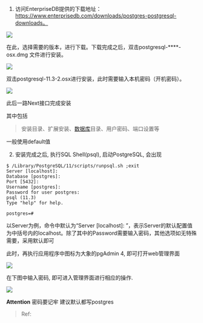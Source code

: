1. 访问EnterpriseDB提供的下载地址：https://www.enterprisedb.com/downloads/postgres-postgresql-downloads。

![](https://ask.qcloudimg.com/http-save/7256485/8bp1nosr7p.jpeg?imageView2/2/w/1620)

在此，选择需要的版本，进行下载。下载完成之后，双击postgresql-\*\*\*\*-osx.dmg 文件进行安装。

![](https://ask.qcloudimg.com/http-save/7256485/z32s80vdnl.jpeg?imageView2/2/w/1620)

双击postgresql-11.3-2.osx进行安装，此时需要输入本机密码（开机密码）。

![](https://ask.qcloudimg.com/http-save/7256485/pjboox1ydo.jpeg?imageView2/2/w/1620)

此后一路Next接口完成安装

其中包括

>  安装目录、扩展安装、[数据库](https://cloud.tencent.com/solution/database?from=10680)目录、用户密码、端口设置等

一般使用default值

2. 安装完成之后, 执行SQL Shell(psql), 启动PostgreSQL, 会出现

```
$ /Library/PostgreSQL/11/scripts/runpsql.sh ;exit
Server [localhost]: 
Database [postgres]: 
Port [5432]: 
Username [postgres]: 
Password for user postgres: 
psql (11.3)
Type "help" for help.

postgres=# 
```

以Server为例，命令中默认为“Server \[localhost\]: ”，表示Server的默认配置值为中括号内的localhost。除了其中的Password需要输入密码，其他选项如无特殊需要，采用默认即可

此时，再执行应用程序中图标为大象的pgAdmin 4, 即可打开web管理界面

![](https://ask.qcloudimg.com/http-save/7256485/cje819dxl8.jpeg?imageView2/2/w/1620)

在下图中输入密码, 即可进入管理界面进行相应的操作.

![](https://ask.qcloudimg.com/http-save/7256485/u6wx0w6z0a.jpeg?imageView2/2/w/1620)

**Attention** 密码要记牢 建议默认都写postgres

>  Ref: [](https://www.choupangxia.com/2020/06/03/mac-os-postgresql/)